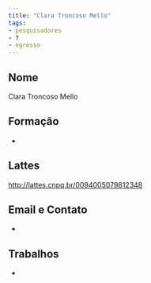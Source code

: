 ```yaml
---
title: "Clara Troncoso Mello"
tags: 
- pesquisadores
- ?
- egresso
---
```


## Nome
Clara Troncoso Mello

## Formação
-

## Lattes
http://lattes.cnpq.br/0094005079812348

## Email e Contato
-

## Trabalhos
-